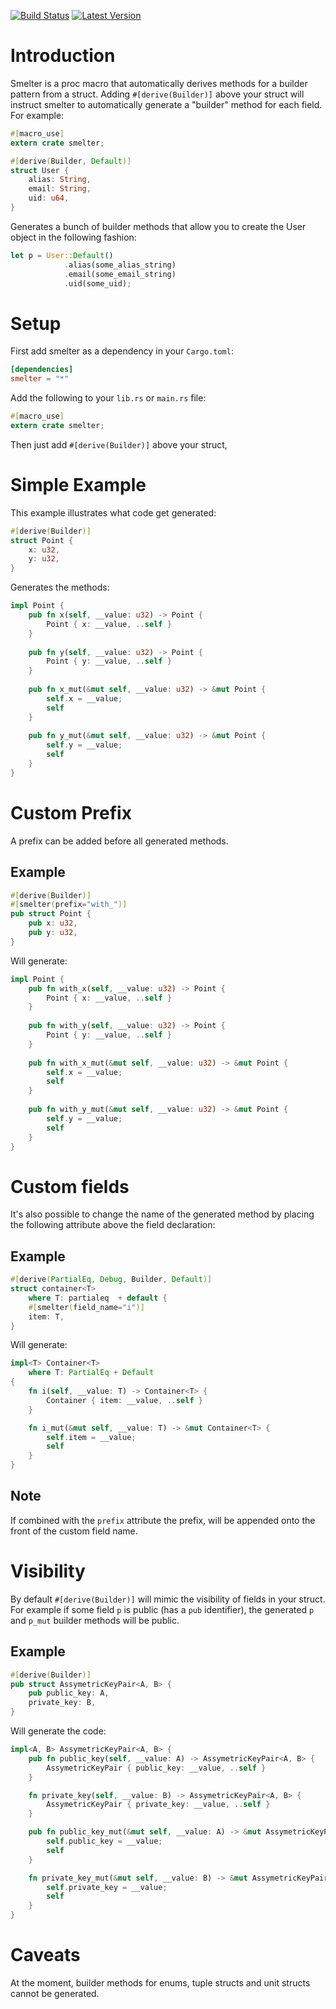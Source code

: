 [![Build Status](https://travis-ci.org/Ivan1931/smelter.svg?branch=master)](https://travis-ci.org/Ivan1931/smelter)
[![Latest Version](https://img.shields.io/crates/v/smelter.svg)](https://crates.io/crates/smelter)

# Introduction
Smelter is a proc macro that automatically derives methods for a builder
pattern from a struct.
Adding `#[derive(Builder)]` above your struct will instruct smelter to
automatically generate a "builder" method for each field.
For example:

```rust
#[macro_use]
extern crate smelter;

#[derive(Builder, Default)]
struct User {
    alias: String,
    email: String,
    uid: u64,
}
```

Generates a bunch of builder methods that allow you to create the User object in the following fashion:

```rust
let p = User::Default()
            .alias(some_alias_string)
            .email(some_email_string)
            .uid(some_uid);
```

# Setup
First add smelter as a dependency in your `Cargo.toml`:

```toml
[dependencies]
smelter = "*"
```

Add the following to your `lib.rs` or `main.rs` file:

```rust
#[macro_use]
extern crate smelter;
```

Then just add `#[derive(Builder)]` above your struct,


# Simple Example

This example illustrates what code get generated:

```rust
#[derive(Builder)]
struct Point {
    x: u32,
    y: u32,
}
```

Generates the methods:

```rust
impl Point {
    pub fn x(self, __value: u32) -> Point {
        Point { x: __value, ..self }
    }
    
    pub fn y(self, __value: u32) -> Point {
        Point { y: __value, ..self }
    }
    
    pub fn x_mut(&mut self, __value: u32) -> &mut Point {
        self.x = __value;
        self
    }
    
    pub fn y_mut(&mut self, __value: u32) -> &mut Point {
        self.y = __value;
        self
    }
}
```

# Custom Prefix
A prefix can be added before all generated methods.

## Example

```rust
#[derive(Builder)]
#[smelter(prefix="with_")]
pub struct Point {
    pub x: u32,
    pub y: u32,
}
```

Will generate:

```rust
impl Point {
    pub fn with_x(self, __value: u32) -> Point {
        Point { x: __value, ..self }
    }
    
    pub fn with_y(self, __value: u32) -> Point {
        Point { y: __value, ..self }
    }
    
    pub fn with_x_mut(&mut self, __value: u32) -> &mut Point {
        self.x = __value;
        self
    }
    
    pub fn with_y_mut(&mut self, __value: u32) -> &mut Point {
        self.y = __value;
        self
    }
}
```

# Custom fields
It's also possible to change the name of the generated method by placing
the following attribute above the field declaration:

## Example

```rust
#[derive(PartialEq, Debug, Builder, Default)]
struct container<T> 
    where T: partialeq  + default {
    #[smelter(field_name="i")]
    item: T,
}
```

Will generate:

```rust
impl<T> Container<T>
    where T: PartialEq + Default
{
    fn i(self, __value: T) -> Container<T> {
        Container { item: __value, ..self }
    }

    fn i_mut(&mut self, __value: T) -> &mut Container<T> {
        self.item = __value;
        self
    }
}
```

## Note
If combined with the `prefix` attribute the prefix, will be
appended onto the front of the custom field name.

# Visibility
By default `#[derive(Builder)]` will mimic the visibility of fields in your struct.
For example if some field `p` is public (has a `pub` identifier), the generated `p` and `p_mut` builder methods will be public.

## Example

```rust
#[derive(Builder)]
pub struct AssymetricKeyPair<A, B> {
    pub public_key: A,
    private_key: B,
}
```

Will generate the code:

```rust
impl<A, B> AssymetricKeyPair<A, B> {
    pub fn public_key(self, __value: A) -> AssymetricKeyPair<A, B> {
        AssymetricKeyPair { public_key: __value, ..self }
    }

    fn private_key(self, __value: B) -> AssymetricKeyPair<A, B> {
        AssymetricKeyPair { private_key: __value, ..self }
    }

    pub fn public_key_mut(&mut self, __value: A) -> &mut AssymetricKeyPair<A, B> {
        self.public_key = __value;
        self
    }

    fn private_key_mut(&mut self, __value: B) -> &mut AssymetricKeyPair<A, B> {
        self.private_key = __value;
        self
    }
}
```

# Caveats
At the moment, builder methods for enums, tuple structs and unit structs cannot be generated.

